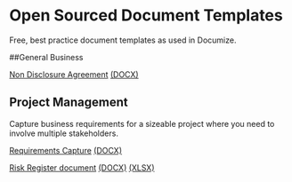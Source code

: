 # Open Sourced Document Templates

Free, best practice document templates as used in Documize.

##General Business

[Non Disclosure Agreement](general-business/basic-nda.md) [(DOCX)](https://github.com/documize/document-templates/raw/master/general-business/basic-nda.docx)

## Project Management

Capture business requirements for a sizeable project where you need to involve multiple stakeholders.

[Requirements Capture](project-management/requirements-capture.md) [(DOCX)](https://github.com/documize/document-templates/raw/master/project-management/requirements-capture.docx)

[Risk Register document](project-management/risk-register.md) [(DOCX)](https://github.com/documize/document-templates/raw/master/project-management/risk-register.docx) [(XLSX)](https://github.com/Documize/document-templates/blob/master/project-management/risk-register.xlsx?raw=true)


